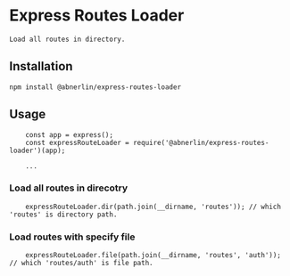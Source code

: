# Express Routes Loader

    Load all routes in directory.

## Installation
    
    npm install @abnerlin/express-routes-loader


## Usage
    
```
    const app = express();
    const expressRouteLoader = require('@abnerlin/express-routes-loader')(app);
    
    ...

```

### Load all routes in direcotry

```
    expressRouteLoader.dir(path.join(__dirname, 'routes')); // which 'routes' is directory path.
```

### Load routes with specify file

```
    expressRouteLoader.file(path.join(__dirname, 'routes', 'auth')); // which 'routes/auth' is file path.

```

